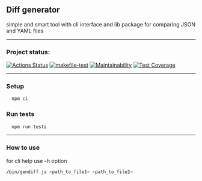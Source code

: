 ## Diff generator
simple and smart tool with cli interface and lib package for comparing JSON and YAML files 
***
### Project status:
[![Actions Status](https://github.com/dmax1447/frontend-project-46/workflows/hexlet-check/badge.svg)](https://github.com/dmax1447/frontend-project-46/actions)
[![makefile-test](https://github.com/dmax1447/frontend-project-46/actions/workflows/makefile.yml/badge.svg)](https://github.com/dmax1447/frontend-project-46/actions/workflows/makefile.yml)
[![Maintainability](https://api.codeclimate.com/v1/badges/50d5565770a6e742f46c/maintainability)](https://codeclimate.com/github/dmax1447/frontend-project-46/maintainability)
[![Test Coverage](https://api.codeclimate.com/v1/badges/50d5565770a6e742f46c/test_coverage)](https://codeclimate.com/github/dmax1447/frontend-project-46/test_coverage)
***
### Setup
```bash
  npm ci
```
### Run tests
```bash
  npm run tests
```
***
### How to use
for cli help use -h option
```bash
/bin/gendiff.js <path_to_file1> <path_to_file2>
```
